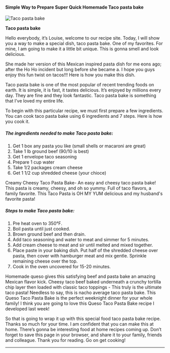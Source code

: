             

#### Simple Way to Prepare Super Quick Homemade Taco pasta bake

![Taco pasta bake](https://img-global.cpcdn.com/recipes/4518099572228096/751x532cq70/taco-pasta-bake-recipe-main-photo.jpg)

**Taco pasta bake**

Hello everybody, it’s Louise, welcome to our recipe site. Today, I will show you a way to make a special dish, taco pasta bake. One of my favorites. For mine, I am going to make it a little bit unique. This is gonna smell and look delicious.

She made her version of this Mexican inspired pasta dish for me eons ago; after the Ho Ho incident but long before she became a. I hope you guys enjoy this fun twist on tacos!!! Here is how you make this dish.

Taco pasta bake is one of the most popular of recent trending foods on earth. It is simple, it is fast, it tastes delicious. It’s enjoyed by millions every day. They are fine and they look fantastic. Taco pasta bake is something that I’ve loved my entire life.

To begin with this particular recipe, we must first prepare a few ingredients. You can cook taco pasta bake using 6 ingredients and 7 steps. Here is how you cook it.

##### The ingredients needed to make Taco pasta bake:

1.  Get 1 box any pasta you like (small shells or macaroni are great)
2.  Take 1 lb ground beef (90/10 is best)
3.  Get 1 envelope taco seasoning
4.  Prepare 1 cup water
5.  Take 1/2 packages cream cheese
6.  Get 1 1/2 cup shredded cheese (your chioce)

Creamy Cheesy Taco Pasta Bake- An easy and cheesy taco pasta bake! This pasta is creamy, cheesy, and oh so yummy. Full of taco flavors, a family favorite. This Taco Pasta is OH MY YUM delicious and my husband's favorite pasta!

##### Steps to make Taco pasta bake:

1.  Pre heat oven to 350°F.
2.  Boil pasta until just cooked.
3.  Brown ground beef and then drain.
4.  Add taco seasoning and water to meat and simmer for 5 minutes.
5.  Add cream cheese to meat and sir until melted and mixed together.
6.  Place paste in your baking dish. Put half of the shredded cheese over pasta, then cover with hamburger meat and mix gentle. Sprinkle remaining cheese over the top.
7.  Cook in the oven uncovered for 15-20 minutes.

Homemade queso gives this satisfying beef and pasta bake an amazing Mexican flavor kick. Cheesy taco beef baked underneath a crunchy tortilla chip layer then loaded with classic taco toppings - This truly is the ultimate taco pasta! Needless to say, this is nacho average taco pasta bake. This Queso Taco Pasta Bake is the perfect weeknight dinner for your whole family! I think you are going to love this Queso Taco Pasta Bake recipe I developed last week!

So that is going to wrap it up with this special food taco pasta bake recipe. Thanks so much for your time. I am confident that you can make this at home. There’s gonna be interesting food at home recipes coming up. Don’t forget to save this page in your browser, and share it to your family, friends and colleague. Thank you for reading. Go on get cooking!

* * *